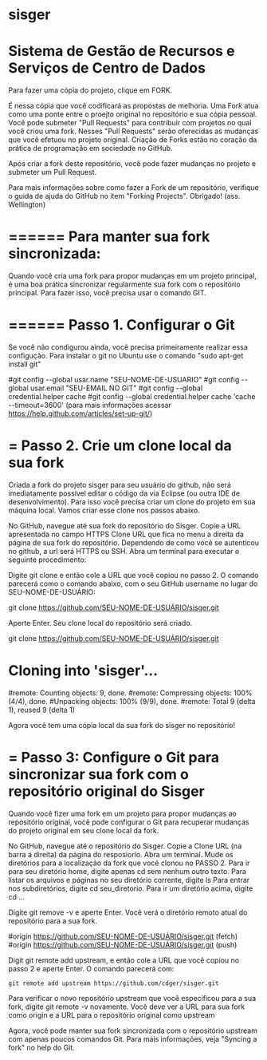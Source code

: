 sisger
======
Sistema de Gestão de Recursos e Serviços de Centro de Dados
======
Para fazer uma cópia do projeto, clique em FORK.

É nessa cópia que você codificará as propostas de melhoria. Uma Fork atua como uma ponte entre o proejto original no repositório e sua cópia pessoal. Você pode submeter "Pull Requests" para contribuir com projetos no qual você criou uma fork. Nesses "Pull Requests" serão oferecidas as mudanças que você efetuou no projeto original. Criação de Forks estão no coração da prática de programação em sociedade no GitHub.

Após criar a fork deste repositório, você pode fazer mudanças no projeto e submeter um Pull Request.

Para mais informações sobre como fazer a Fork de um repositório, verifique o guida de ajuda do GitHub no ítem "Forking Projects".  Obrigado! (ass. Wellington)


======
Para manter sua fork sincronizada:
======

Quando você cria uma fork para propor mudanças em um projeto principal, é uma boa prática sincronizar regularmente sua fork com o repositório principal. Para fazer isso, você precisa usar o comando GIT. 


======
Passo 1. Configurar o Git
======


  Se você não condigurou ainda, você precisa primeiramente realizar essa configução. Para instalar o git no Ubuntu use o comando "sudo apt-get install git"  
  
  #git config --global usar.name "SEU-NOME-DE-USUARIO"
  #git config --global usar.email "SEU-EMAIL NO GIT"
  #git config --global credential.helper cache
  #git config --global credential.helper cache 'cache --timeout=3600'
(para mais informações acessar https://help.github.com/articles/set-up-git/)


=
Passo 2. Crie um clone local da sua fork
=

  Criada a fork do projeto sisger para seu usuário do github, não será imediatamente possível editar o código da via Eclipse (ou outra IDE de desenvolvimento). Para isso você precisa criar um clone do projeto em sua máquina local. Vamos criar esse clone nos passos abaixo. 
  
  No GitHub, navegue até sua fork do repositório do Sisger. 
  Copie a URL apresentada no campo HTTPS Clone URL  que fica no menu a direita da página de sua fork do repositório.       Dependendo de como você se autenticou no github, a url será HTTPS ou SSH. Abra um terminal para executar o seguinte      procedimento: 

  Digite git clone e então cole a URL que você copiou no passo 2. O comando parecerá como o comando abaixo, com o seu      GitHub username no lugar do SEU-NOME-DE-USUÁRIO:

  git clone https://github.com/SEU-NOME-DE-USUÁRIO/sisger.git
  
  Aperte Enter. Seu clone local do repositório será criado. 

  git clone https://github.com/SEU-NOME-DE-USUÁRIO/sisger.git
  # Cloning into 'sisger'...
  #remote: Counting objects: 9, done.
  #remote: Compressing objects: 100% (4/4), done.
  #Unpacking objects: 100% (9/9), done.
  #remote: Total 9 (delta 1), reused 9 (delta 1)

Agora você tem uma cópia local da sua fork do sisger no repositório!

=
Passo 3: Configure o Git para sincronizar sua fork com o repositório original do Sisger
=

  Quando você fizer uma fork em um projeto para propor mudanças ao repositório original, você pode configurar o Git para   recuperar mudanças do projeto original em seu clone local da fork. 

  No GitHub, navegue até o repositório do Sisger.
  Copie a Clone URL (na barra a direita) da página do resposiorio.
  Abra um terminal.
  Mude os diretórios para a localização da fork que você clonou no PASSO 2.
    Para ir para seu diretório home, digite apenas cd sem nenhum outro texto.
    Para listar os arquivos e páginas no seu diretório corrente, digite ls
    Para entrar nos subdiretórios, digite cd seu_diretorio.
    Para ir um diretório acima, digite cd ...
        
  Digite git remove -v e aperte Enter. Você verá o diretório remoto atual do repositório para a sua fork.
    
  #origin	https://github.com/SEU-NOME-DE-USUÁRIO/sisger.git (fetch)
  #origin	https://github.com/SEU-NOME-DE-USUÁRIO/sisger.git (push)

  Digit git remote add upstream, e então cole a URL que você copiou no passo 2 e aperte Enter. O comando parecerá com:

    git remote add upstream https://github.com/cdger/sisger.git

  Para verificar o novo repositório upstream que você especificou para a sua fork, digite git remote -v novamente. Você deve ver a URL para sua fork como origin e a URL para o repositório original como upstream
    
  Agora, você pode manter sua fork sincronizada com o repositório upstream com apenas poucos comandos Git. Para mais informações, veja "Syncing a fork" no help do Git. 
  
